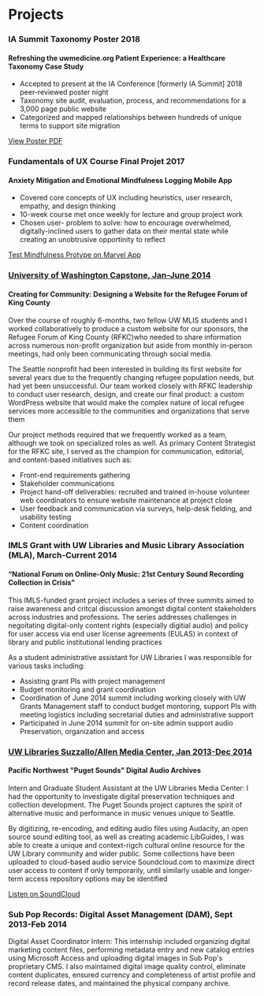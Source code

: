 <h1>Projects</h1>

<h3>IA Summit Taxonomy Poster 2018</h3>

<h4>Refreshing the uwmedicine.org Patient Experience: a Healthcare Taxonomy Case Study</h4>

<ul>
    <li>Accepted to present at the IA Conference [formerly IA Summit] 2018 peer-reviewed poster night</li>
    <li>Taxonomy site audit, evaluation, process, and recommendations for a 3,000 page public website</li>
    <li>Categorized and mapped relationships between hundreds of unique terms to support site migration</li>
</ul>
<p><a class="btn btn-default" target="_blank" href="themes/dtrier/03212018_IASummit18_PosterPresentations.com48x48Template.pdf">View Poster PDF</a></p>

<h3>Fundamentals of UX Course Final Projet 2017</h3>

<h4>Anxiety Mitigation and Emotional Mindfulness Logging Mobile App</h4>

<ul>
    <li>Covered core concepts of UX including heuristics, user research, empathy, and design thinking</li>
    <li>10-week course met once weekly for lecture and group project work</li>
    <li>Chosen user- problem to solve: how to encourage overwhelmed, digitally-inclined users to gather data on their mental state while creating an unobtrusive opportinity to reflect</li>
</ul>

<p><a class="btn btn-default" target="_blank" href="https://marvelapp.com/3j85abh/screen/32395991">Test Mindfulness Protype on Marvel App</a></p>

<h3><a target="_blank" href="http://www.kingcountyrefugeeforum.org">University of Washington Capstone, Jan-June 2014</a></h3>

<h4>Creating for Community: Designing a Website for the Refugee Forum of King County</h4>

<p>Over the course of roughly 6-months, two fellow UW MLIS students and I worked collaboratively to produce a custom website for our sponsors, the Refugee Forum of King County (RFKC)who needed to share information across numerous non-profit organization but aside from monthly in-person meetings, had only been communicating through social media.</p>

<p>The Seattle nonprofit had been interested in building its first website for several years due to the frequently changing refugee population needs, but had yet been unsuccessful. Our team worked closely with RFKC leadership to conduct user research, design, and create our final product: a custom WordPress website that would make the complex nature of local refugee services more accessible to the communities and organizations that serve them </p>

<p>Our project methods required that we frequently worked as a team, although we took on specialized roles as well. As primary Content Strategist for the RFKC site, I served as the champion for communication, editorial, and content-based initiatives such as:</p>

<ul>
    <li>Front-end requirements gathering</li>
    <li>Stakeholder communications </li>
    <li>Project hand-off deliverables: recruited and trained in-house volunteer web coordinators to ensure website maintenance at project close</li>
    <li>User feedback and communication via surveys, help-desk fielding, and usability testing</li>
    <li>Content coordination</li>
</ul>

<h3>IMLS Grant with UW Libraries and Music Library Association (MLA), March-Current 2014</a></h3>

<h4>“National Forum on Online-Only Music: 21st Century Sound Recording Collection in Crisis"</h4>

<p>This IMLS-funded grant project includes a series of three summits aimed to raise awareness and critcal discussion amongst digital content stakeholders across industries and professions. The series addresses challenges in negoitating digital-only content rights (especially digitial audio) and policy for user access via end user license agreements (EULAS) in context of library and public institutional lending practices </p>

<p>As a student administrative assistant for UW Libraries I was responsible for various tasks including: </p>

<ul>
    <li>Assisting grant PIs with project management</li>
    <li>Budget monitoring and grant coordination</li>
    <li>Coordination of June 2014 summit including working closely with UW Grants Management staff to conduct budget montoring, support PIs with meeting logistics including secretarial duties and administrative support</li>
    <li>Participated in June 2014 summit for on-site admin support audio Preservation, organization and access </li>
</ul>

<h3><a target="_blank" href="http://guides.lib.washington.edu/content.php?pid=228051&sid=1887212">UW Libraries Suzzallo/Allen Media Center, Jan 2013-Dec 2014</a></h3>

<h4>Pacific Northwest "Puget Sounds" Digital Audio Archives</h4>

<p>Intern and Graduate Student Assistant at the UW Libraries Media Center: I had the opportunity to investigate digital preservation techniques and collection development. The Puget Sounds project captures the spirit of alternative music and performance in music venues unique to Seattle.</p>

<p>By digitizing, re-encoding, and editing audio files using Audacity, an open source sound editing tool, as well as creating academic LibGuides, I was able to create a unique and context-rigch cultural online resource for the UW Library community and wider public. Some collections have been uploaded to cloud-based audio service Soundcloud.com to maximize direct user access to content if only temporarily, until similarly usable and longer-term access repository options may be identified</p>

<p><a class="btn btn-default" target="_blank" href="https://soundcloud.com/uwlibraries/sets/crocodile-cafe-collection">Listen on SoundCloud</a></p>

<h3>Sub Pop Records: Digital Asset Management (DAM), Sept 2013-Feb 2014</h3>

<p>Digital Asset Coordinator Intern: This internship included organizing digital marketing content files, performing metadata entry and new catalog entries using Microsoft Access and uploading digital images in Sub Pop's proprietary CMS. I also maintained digital image quality control, eliminate content duplicates, ensured currency and completeness of artist profile and record release dates, and maintained the physical company archive.</P>
